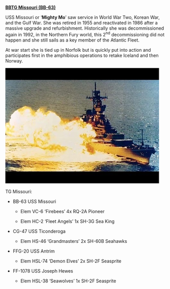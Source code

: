 [**BBTG Missouri
(BB-63)**](https://en.wikipedia.org/wiki/USS_Missouri_\(BB-63\))

USS Missouri or ‘**Mighty Mo**’ saw service in World War Two, Korean
War, and the Gulf War. She was retired in 1955 and reactivated in 1986
after a massive upgrade and refurbishment. Historically she was
decommissioned again in 1992, in the Northern Fury world, this
2<sup>nd</sup> decommissioning did not happen and she still sails as a
key member of the Atlantic Fleet.

At war start she is tied up in Norfolk but is quickly put into action
and participates first in the amphibious operations to retake Iceland
and then Norway.

![](/assets/images/nato/us/navy/battleships/missouri/image1.jpg)

TG Missouri:

  - BB-63 USS Missouri
    
      - Elem VC-6 ‘Firebees’ 4x RQ-2A Pioneer
    
      - Elem HC-2 ‘Fleet Angels’ 1x SH-3G Sea King

  - CG-47 USS Ticonderoga
    
      - Elem HS-46 ‘Grandmasters’ 2x SH-60B Seahawks

  - FFG-20 USS Antrim
    
      - Elem HSL-74 ‘Demon Elves’ 2x SH-2F Seasprite

  - FF-1078 USS Joseph Hewes
    
      - Elem HSL-38 ‘Seawolves’ 1x SH-2F Seasprite
